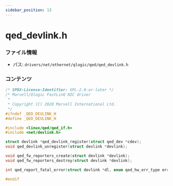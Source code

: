 ```yaml
---
sidebar_position: 13
---
```

# qed_devlink.h

### ファイル情報

- パス: `drivers/net/ethernet/qlogic/qed/qed_devlink.h`

### コンテンツ

```h
/* SPDX-License-Identifier: GPL-2.0-or-later */
/* Marvell/Qlogic FastLinQ NIC driver
 *
 * Copyright (C) 2020 Marvell International Ltd.
 */
#ifndef _QED_DEVLINK_H
#define _QED_DEVLINK_H

#include <linux/qed/qed_if.h>
#include <net/devlink.h>

struct devlink *qed_devlink_register(struct qed_dev *cdev);
void qed_devlink_unregister(struct devlink *devlink);

void qed_fw_reporters_create(struct devlink *devlink);
void qed_fw_reporters_destroy(struct devlink *devlink);

int qed_report_fatal_error(struct devlink *dl, enum qed_hw_err_type err_type);

#endif

```
